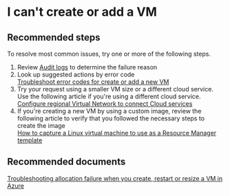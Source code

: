 <properties 
	pageTitle="I can't create or add a VM" 
	description="I can't create or add a VM" 
	service="microsoft.compute"
	resource="virtualmachines"
	authors="kasparks"
	displayOrder="4"
	selfHelpType="resource"
	supportTopicIds=""
	resourceTags="linux, redhat, Ubuntu"	 
	productPesIds=""
	cloudEnvironments="MoonCake"
	articleId="35042568-bcaa-49ca-aa9f-954dc5887e7a"
	ownershipId="Compute_VirtualMachines"
/>

# I can't create or add a VM

## **Recommended steps**
To resolve most common issues, try one or more of the following steps.

1. Review [Audit logs](data-blade:Microsoft_Azure_Insights.AzureDiagnosticsBladeWithParameter) to determine the failure reason
2. Look up suggested actions by error code <br>
[Troubleshoot error codes for create or add a new VM](https://docs.azure.cn/virtual-machines/linux/classic/troubleshoot-deployment-new-vm)
3. Try your request using a smaller VM size or a different cloud service. Use the following article if you're using a different cloud service. <br>
[Configure regional Virtual Network to connect Cloud services](https://azure.microsoft.com/blog/vnet-to-vnet-connecting-virtual-networks-in-azure-across-different-regions/)
4. If you're creating a new VM by using a custom image, review the following article to verify that you followed the necessary steps to create the image <br>
[How to capture a Linux virtual machine to use as a Resource Manager template](https://docs.azure.cn/virtual-machines/linux/capture-image/)

## **Recommended documents**
[Troubleshooting allocation failure when you create, restart or resize a VM in Azure](https://docs.azure.cn/virtual-machines/linux/classic/troubleshoot-deployment-new-vm/)

